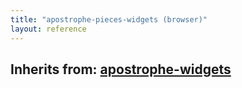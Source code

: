 ```yaml
---
title: "apostrophe-pieces-widgets (browser)"
layout: reference
---
```

## Inherits from: [apostrophe-widgets](../apostrophe-widgets/browser-apostrophe-widgets.html)

